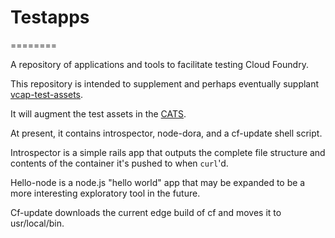 # Testapps
========

A repository of applications and tools to facilitate testing Cloud Foundry.

This repository is intended to supplement and perhaps eventually supplant [vcap-test-assets](http://github.com/cloudfoundry/vcap-test-assets).

It will augment the test assets in the [CATS](https://github.com/pivotal-cf-experimental/cf-acceptance-tests).

At present, it contains introspector, node-dora, and a cf-update shell script. 

Introspector is a simple rails app that outputs the complete file structure and contents of the container it's pushed to when `curl`'d.

Hello-node is a node.js "hello world" app that may be expanded to be a more interesting exploratory tool in the future.

Cf-update downloads the current edge build of cf and moves it to usr/local/bin.